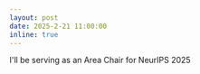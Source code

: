 ```yaml
---
layout: post
date: 2025-2-21 11:00:00
inline: true
---
```


I'll be serving as an Area Chair for NeurIPS 2025